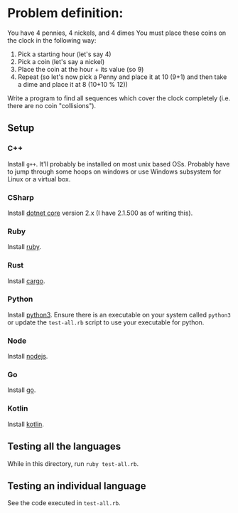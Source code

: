 # Problem definition:

You have 4 pennies, 4 nickels, and 4 dimes
You must place these coins on the clock in the following way:

1. Pick a starting hour (let's say 4)
1. Pick a coin (let's say a nickel)
1. Place the coin at the hour + its value (so 9)
1. Repeat (so let's now pick a Penny and place it at 10 (9+1) and then take a dime and place it at 8 (10+10 % 12))

Write a program to find all sequences which cover the clock completely (i.e. there are no coin "collisions").

## Setup

### C++

Install `g++`. It'll probably be installed on most unix based OSs. Probably have to jump through some hoops on windows or use Windows subsystem for Linux or a virtual box.

### CSharp

Install [dotnet core](https://dotnet.microsoft.com/download) version 2.x (I have 2.1.500 as of writing this).

### Ruby

Install [ruby](https://www.ruby-lang.org/en/documentation/installation/).

### Rust

Install [cargo](https://doc.rust-lang.org/cargo/getting-started/installation.html).

### Python

Install [python3](https://www.python.org/downloads/). Ensure there is an executable on your system called `python3` or update the `test-all.rb` script to use your executable for python.

### Node

Install [nodejs](https://nodejs.org/en/).

### Go

Install [go](https://golang.org/doc/install#install).

### Kotlin

Install [kotlin](https://kotlinlang.org/docs/tutorials/command-line.html).

## Testing all the languages

While in this directory, run `ruby test-all.rb`.

## Testing an individual language

See the code executed in `test-all.rb`.
